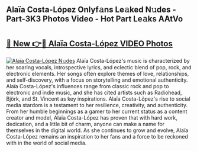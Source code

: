 ## Alaïa Costa-López Onlyf𝚊ns Le𝚊ked N𝚞des - Part-3K3 Photos Video - Hot Part Le𝚊ks AAtVo

# <h2><a href="http://ac44424.deff.icu/?id=Ala%c3%afa+Costa-L%c3%b3pez">🔗 New 👉🔴 Alaïa Costa-López VIDEO Photos</a></h2>

[![Alaïa Costa-López N𝚞des](https://i.imgur.com/rIISA9y.gif)](http://ac44424.deff.icu/?id=Ala%c3%afa+Costa-L%c3%b3pez)
Alaïa Costa-López's music is characterized by her soaring vocals, introspective lyrics, and eclectic blend of pop, rock, and electronic elements. Her songs often explore themes of love, relationships, and self-discovery, with a focus on storytelling and emotional authenticity. Alaïa Costa-López's influences range from classic rock and pop to electronic and indie music, and she has cited artists such as Radiohead, Björk, and St. Vincent as key inspirations. Alaïa Costa-López's rise to social media stardom is a testament to her resilience, creativity, and authenticity. From her humble beginnings as a gamer to her current status as a content creator and model, Alaïa Costa-López has proven that with hard work, dedication, and a little bit of charm, anyone can make a name for themselves in the digital world. As she continues to grow and evolve, Alaïa Costa-López remains an inspiration to her fans and a force to be reckoned with in the world of social media.

